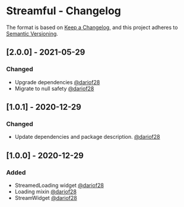 # Streamful - Changelog

The format is based on [Keep a Changelog](https://keepachangelog.com/en/1.0.0/),
and this project adheres to [Semantic Versioning](https://semver.org/spec/v2.0.0.html).

## [2.0.0] - 2021-05-29
### Changed
* Upgrade dependencies [@dariof28](https://github.com/dariof28)
* Migrate to null safety [@dariof28](https://github.com/dariof28)

## [1.0.1] - 2020-12-29
### Changed
* Update dependencies and package description. [@dariof28](https://github.com/dariof28)

## [1.0.0] - 2020-12-29
### Added
* StreamedLoading widget [@dariof28](https://github.com/dariof28)
* Loading mixin [@dariof28](https://github.com/dariof28)
* StreamWidget [@dariof28](https://github.com/dariof28)
